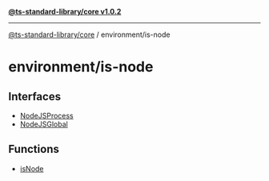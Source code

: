 [**@ts-standard-library/core v1.0.2**](../../README.md)

***

[@ts-standard-library/core](../../modules.md) / environment/is-node

# environment/is-node

## Interfaces

- [NodeJSProcess](interfaces/NodeJSProcess.md)
- [NodeJSGlobal](interfaces/NodeJSGlobal.md)

## Functions

- [isNode](functions/isNode.md)
